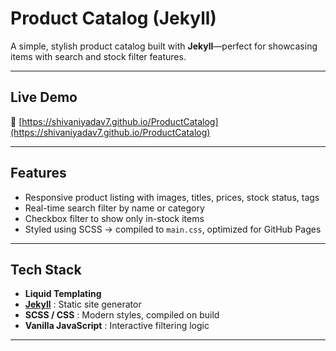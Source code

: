 #  Product Catalog (Jekyll)

A simple, stylish product catalog built with **Jekyll**—perfect for showcasing items with search and stock filter features.

---

##  Live Demo

🔗 [https://shivaniyadav7.github.io/ProductCatalog](https://shivaniyadav7.github.io/ProductCatalog)

---

##  Features

-  Responsive product listing with images, titles, prices, stock status, tags  
-  Real-time search filter by name or category
-  Checkbox filter to show only in-stock items  
-  Styled using SCSS → compiled to `main.css`, optimized for GitHub Pages  

---

##  Tech Stack

- **Liquid Templating**
- **[Jekyll](https://jekyllrb.com/)** : Static site generator  
- **SCSS / CSS** : Modern styles, compiled on build  
- **Vanilla JavaScript** : Interactive filtering logic
  
  
---

